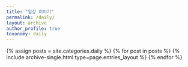 ```yaml
---
title: "일상 이야기"
permalink: /daily/
layout: archive
author_profile: true
toxonomy: daily
---
```


{% assign posts = site.categories.daily %}
{% for post in posts %} {% include archive-single.html type=page.entries_layout %} {% endfor %}

